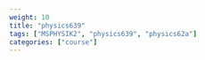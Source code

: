 ```yaml
---
weight: 10
title: "physics639"
tags: ["MSPHYSIK2", "physics639", "physics62a"]
categories: ["course"]
---
```

